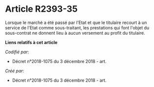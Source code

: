 # Article R2393-35

Lorsque le marché a été passé par l'Etat et que le titulaire recourt à un service de l'Etat comme sous-traitant, les
prestations qui font l'objet du sous-contrat ne donnent lieu à aucun versement au profit du titulaire.

**Liens relatifs à cet article**

_Codifié par_:

  - Décret n°2018-1075 du 3 décembre 2018 - art.

_Créé par_:

  - Décret n°2018-1075 du 3 décembre 2018 - art.
